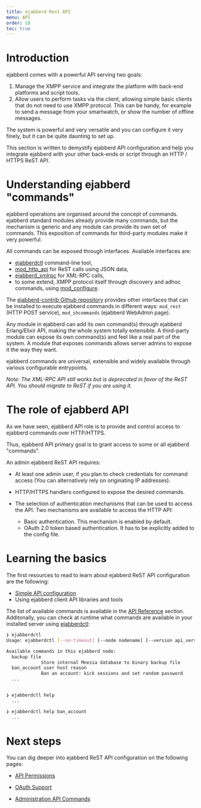 ```yaml
---
title: ejabberd Rest API
menu: API
order: 10
toc: true
---
```


# Introduction

ejabberd comes with a powerful API serving two goals:

1. Manage the XMPP service and integrate the platform with back-end platforms and script tools.
2. Allow users to perform tasks via the client, allowing simple basic clients that do not need to use XMPP protocol. 
   This can be handy, for example to send a message from your smartwatch, or show the number of offline messages.

The system is powerful and very versatile and you can configure it very finely, but it can be quite daunting to set up.

This section is written to demystify ejabberd API configuration and help you
integrate ejabberd with your other back-ends or script through an HTTP / HTTPS ReST API.

# Understanding ejabberd "commands" 

ejabberd operations are organised around the concept of commands. ejabberd standard modules already provide many commands, but the mechanism is generic and any module can provide its own set of commands. This exposition of commands for third-party modules make it very powerful.

All commands can be exposed through interfaces. Available interfaces are: 

- [ejabberdctl](/admin/guide/managing/#ejabberdctl) command-line tool,
- [mod_http_api](/admin/configuration/modules/#mod-http-api) for ReST calls using JSON data,
- [ejabberd_xmlrpc](/admin/configuration/listen/#ejabberd-xmlrpc) for XML-RPC calls,
- to some extend, XMPP protocol itself through discovery and adhoc commands, using
  [mod_configure](/admin/configuration/modules/#mod-configure).

The [ejabberd-contrib Github repository](https://github.com/processone/ejabberd-contrib)
provides other interfaces that can be installed to
execute ejabberd commands in different ways: `mod_rest` (HTTP POST
service), `mod_shcommands` (ejabberd WebAdmin page).

Any module in ejabberd can add its own command(s) through ejabberd Erlang/Elixir API, making the whole
system totally extensible. A third-party module can expose its own command(s) and feel like a real part
of the system. A module that exposes commands allows server admins to expose it the way they want.

ejabberd commands are universal, extensible and widely available through various configurable entrypoints.

_Note: The XML-RPC API still works but is deprecated in favor of the ReST API. You should migrate to ReST if you are using it._

<!-- TODO A diagram would be nice to have -->

# The role of ejabberd API

As we have seen, ejabberd API role is to provide and control access to ejabberd commands over HTTP/HTTPS.

Thus, ejabberd API primary goal is to grant access to some or all ejabberd "commands". 

An admin ejabberd ReST API requires:

- At least one admin user, if you plan to check credentials for command access (You can alternatively rely on originating IP addresses).
- HTTP/HTTPS handlers configured to expose the desired commands.
- The selection of authentication mechanisms that can be used to access the API.
  Two mechanisms are available to access the HTTP API:

    - Basic authentication. This mechanism is enabled by default.
    - OAuth 2.0 token based authentication. It has to be explicitly added to the config file.

# Learning the basics

The first resources to read to learn about ejabberd ReST API configuration are
the following:

* [Simple API configuration](/developer/ejabberd-api/simple-configuration/)
* Using ejabberd client API libraries and tools

<!--
TODO: Using API with ejabberd command-line tool and Go based library
-->

The list of available commands is available in the
[API Reference](/developer/ejabberd-api/admin-api/) section.
Additonally, you can check at runtime what commands are available
in your installed server using [ejabberdctl](/admin/guide/managing/#ejabberdctl):

``` bash
❯ ejabberdctl
Usage: ejabberdctl [--no-timeout] [--node nodename] [--version api_version] command [arguments]

Available commands in this ejabberd node:
  backup file
             Store internal Mnesia database to binary backup file
  ban_account user host reason
             Ban an account: kick sessions and set random password
  ...


❯ ejabberdctl help
  ...

❯ ejabberdctl help ban_account
  ...
```

# Next steps

You can dig deeper into ejabberd ReST API configuration on the following pages:

* [API Permissions](/developer/ejabberd-api/permissions/)

* [OAuth Support](/developer/ejabberd-api/oauth/)

* [Administration API Commands](/developer/ejabberd-api/admin-api/)
